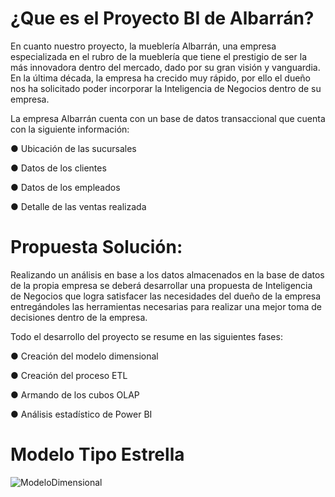 # ¿Que es el Proyecto BI de Albarrán?

En cuanto nuestro proyecto, la mueblería Albarrán, una empresa especializada en el rubro de la
mueblería que tiene el prestigio de ser la más innovadora dentro del mercado, dado por su gran
visión y vanguardia. En la última década, la empresa ha crecido muy rápido, por ello el dueño nos
ha solicitado poder incorporar la Inteligencia de Negocios dentro de su empresa.

La empresa Albarrán cuenta con un base de datos transaccional que cuenta con la siguiente
información:

● Ubicación de las sucursales

● Datos de los clientes

● Datos de los empleados

● Detalle de las ventas realizada

# Propuesta Solución:

Realizando un análisis en base a los datos almacenados en la base de datos de la propia empresa
se deberá desarrollar una propuesta de Inteligencia de Negocios que logra satisfacer las
necesidades del dueño de la empresa entregándoles las herramientas necesarias para realizar una
mejor toma de decisiones dentro de la empresa.

Todo el desarrollo del proyecto se resume en las siguientes fases:

● Creación del modelo dimensional

● Creación del proceso ETL

● Armando de los cubos OLAP

● Análisis estadístico de Power BI

# Modelo Tipo Estrella
![ModeloDimensional](https://user-images.githubusercontent.com/65037841/210412791-3da75887-d2ce-4cf8-9d27-3410ae197710.png)
